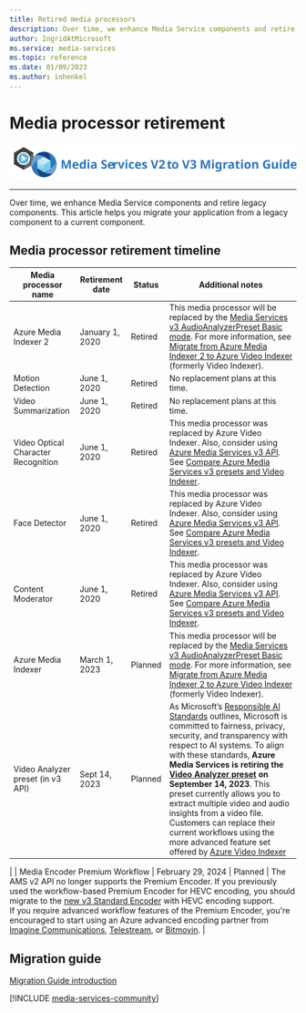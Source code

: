 ```yaml
---
title: Retired media processors
description: Over time, we enhance Media Service components and retire legacy components. This article helps you migrate your application from a legacy component to a current component.
author: IngridAtMicrosoft
ms.service: media-services
ms.topic: reference
ms.date: 01/09/2023
ms.author: inhenkel
---
```


# Media processor retirement

![migration guide logo](./media/migration-guide/azure-media-services-logo-migration-guide.svg)

<hr color="#5ea0ef" size="10">

Over time, we enhance Media Service components and retire legacy components. This article helps you migrate your application from a legacy component to a current component.

## Media processor retirement timeline

| **Media processor name** | **Retirement date** | **Status** | **Additional notes** |
| --- | --- | --- | --- |
| Azure Media Indexer 2 | January 1, 2020 | Retired | This media processor will be replaced by the [Media Services v3 AudioAnalyzerPreset Basic mode](analyze-video-audio-files-concept.md). For more information, see [Migrate from Azure Media Indexer 2 to Azure Video Indexer](../previous/migrate-indexer-v1-v2.md) (formerly Video Indexer). |
| Motion Detection | June 1, 2020| Retired | No replacement plans at this time. |
| Video Summarization |June 1, 2020| Retired | No replacement plans at this time.|
| Video Optical Character Recognition | June 1, 2020 | Retired | This media processor was replaced by Azure Video Indexer. Also, consider using [Azure Media Services v3 API](../latest/analyze-video-audio-files-concept.md). <br/>See [Compare Azure Media Services v3 presets and Video Indexer](/azure/azure-video-analyzer/video-analyzer-for-media-docs/compare-video-indexer-with-media-services-presets). |
| Face Detector | June 1, 2020 | Retired | This media processor was replaced by Azure Video Indexer. Also, consider using [Azure Media Services v3 API](analyze-video-audio-files-concept.md). <br/>See [Compare Azure Media Services v3 presets and Video Indexer](/azure/azure-video-analyzer/video-analyzer-for-media-docs/compare-video-indexer-with-media-services-presets). |
| Content Moderator | June 1, 2020 | Retired | This media processor was replaced by Azure Video Indexer. Also, consider using [Azure Media Services v3 API](analyze-video-audio-files-concept.md). <br/>See [Compare Azure Media Services v3 presets and Video Indexer](/azure/azure-video-analyzer/video-analyzer-for-media-docs/compare-video-indexer-with-media-services-presets). |
| Azure Media Indexer | March 1, 2023 | Planned | This media processor will be replaced by the [Media Services v3 AudioAnalyzerPreset Basic mode](analyze-video-audio-files-concept.md). For more information, see [Migrate from Azure Media Indexer 2 to Azure Video Indexer](../previous/migrate-indexer-v1-v2.md) (formerly Video Indexer). |
| Video Analyzer preset (in v3 API) | Sept 14, 2023 | Planned |  As Microsoft’s [Responsible AI Standards](https://blogs.microsoft.com/on-the-issues/2022/06/21/microsofts-framework-for-building-ai-systems-responsibly/) outlines, Microsoft is committed to fairness, privacy, security, and transparency with respect to AI systems. To align with these standards, **Azure Media Services is retiring the [Video Analyzer preset](./analyze-video-audio-files-concept.md) on September 14, 2023**. This preset currently allows you to extract multiple video and audio insights from a video file. Customers can replace their current workflows using the more advanced feature set offered by [Azure Video Indexer](/azure/azure-video-indexer/concepts-overview)
|
| Media Encoder Premium Workflow | February 29, 2024 | Planned | The AMS v2 API no longer supports the Premium Encoder. If you previously used the workflow-based Premium Encoder for HEVC encoding, you should migrate to the [new v3 Standard Encoder](encode-media-encoder-standard-formats-reference.md) with HEVC encoding support. <br/> If you require advanced workflow features of the Premium Encoder, you're encouraged to start using an Azure advanced encoding partner from [Imagine Communications](https://imaginecommunications.com/), [Telestream](https://telestream.net), or [Bitmovin](https://bitmovin.com). |

## Migration guide

[Migration Guide introduction](migrate-v-2-v-3-migration-introduction.md)

[!INCLUDE [media-services-community](includes/media-services-community.md)]
